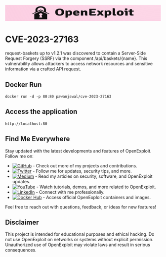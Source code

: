![CVE-2023-27163](assets/logo.png)
# CVE-2023-27163
request-baskets up to v1.2.1 was discovered to contain a Server-Side Request Forgery (SSRF) via the component /api/baskets/{name}. This vulnerability allows attackers to access network resources and sensitive information via a crafted API request.

## Docker Run
```
docker run -d -p 80:80 pawanjswal/cve-2023-27163
```

## Access the application
```
http://localhost:80
```

## Find Me Everywhere

Stay updated with the latest developments and features of OpenExploit. Follow me on:

- [![GitHub](https://img.shields.io/badge/GitHub-181717?style=flat-square&logo=github&logoColor=white)](https://github.com/pawanjswal) - Check out more of my projects and contributions.
- [![Twitter](https://img.shields.io/badge/Twitter-1DA1F2?style=flat-square&logo=twitter&logoColor=white)](https://twitter.com/pawanjswal) - Follow me for updates, security tips, and more.
- [![Medium](https://img.shields.io/badge/Medium-00AB6C?style=flat-square&logo=medium&logoColor=white)](https://medium.com/@pawanjswal) - Read my articles on security, software, and OpenExploit updates.
- [![YouTube](https://img.shields.io/badge/YouTube-FF0000?style=flat-square&logo=youtube&logoColor=white)](https://www.youtube.com/@OpenExploit) - Watch tutorials, demos, and more related to OpenExploit.
- [![LinkedIn](https://img.shields.io/badge/LinkedIn-0077B5?style=flat-square&logo=linkedin&logoColor=white)](https://linkedin.com/in/pawanjswal) - Connect with me professionally.
- [![Docker Hub](https://img.shields.io/badge/Docker_Hub-2496ED?style=flat-square&logo=docker&logoColor=white)](https://hub.docker.com/u/pawanjswal) - Access official OpenExploit containers and images.

Feel free to reach out with questions, feedback, or ideas for new features!

## Disclaimer

This project is intended for educational purposes and ethical hacking. Do not use OpenExploit on networks or systems without explicit permission. Unauthorized use of OpenExploit may violate laws and result in serious consequences.
